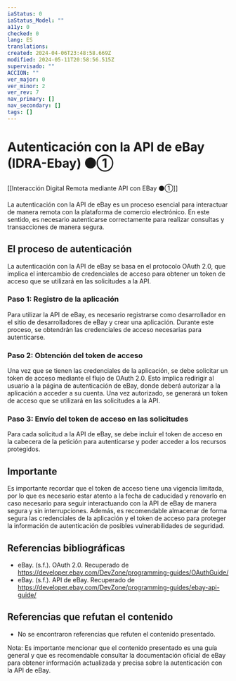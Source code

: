 ```yaml
---
iaStatus: 0
iaStatus_Model: ""
a11y: 0
checked: 0
lang: ES
translations: 
created: 2024-04-06T23:48:58.669Z
modified: 2024-05-11T20:58:56.515Z
supervisado: ""
ACCION: ""
ver_major: 0
ver_minor: 2
ver_rev: 7
nav_primary: []
nav_secondary: []
tags: []
---
```

# Autenticación con la API de eBay (IDRA-Ebay) ⚫①

[[Interacción Digital Remota mediante API con EBay ⚫①]]

La autenticación con la API de eBay es un proceso esencial para interactuar de manera remota con la plataforma de comercio electrónico. En este sentido, es necesario autenticarse correctamente para realizar consultas y transacciones de manera segura.

## El proceso de autenticación

La autenticación con la API de eBay se basa en el protocolo OAuth 2.0, que implica el intercambio de credenciales de acceso para obtener un token de acceso que se utilizará en las solicitudes a la API.

### Paso 1: Registro de la aplicación

Para utilizar la API de eBay, es necesario registrarse como desarrollador en el sitio de desarrolladores de eBay y crear una aplicación. Durante este proceso, se obtendrán las credenciales de acceso necesarias para autenticarse.

### Paso 2: Obtención del token de acceso

Una vez que se tienen las credenciales de la aplicación, se debe solicitar un token de acceso mediante el flujo de OAuth 2.0. Esto implica redirigir al usuario a la página de autenticación de eBay, donde deberá autorizar a la aplicación a acceder a su cuenta. Una vez autorizado, se generará un token de acceso que se utilizará en las solicitudes a la API.

### Paso 3: Envío del token de acceso en las solicitudes

Para cada solicitud a la API de eBay, se debe incluir el token de acceso en la cabecera de la petición para autenticarse y poder acceder a los recursos protegidos.

## Importante

Es importante recordar que el token de acceso tiene una vigencia limitada, por lo que es necesario estar atento a la fecha de caducidad y renovarlo en caso necesario para seguir interactuando con la API de eBay de manera segura y sin interrupciones. Además, es recomendable almacenar de forma segura las credenciales de la aplicación y el token de acceso para proteger la información de autenticación de posibles vulnerabilidades de seguridad.

## Referencias bibliográficas

- eBay. (s.f.). OAuth 2.0. Recuperado de <https://developer.ebay.com/DevZone/programming-guides/OAuthGuide/>
- eBay. (s.f.). API de eBay. Recuperado de <https://developer.ebay.com/DevZone/programming-guides/ebay-api-guide/>

## Referencias que refutan el contenido

- No se encontraron referencias que refuten el contenido presentado.

Nota: Es importante mencionar que el contenido presentado es una guía general y que es recomendable consultar la documentación oficial de eBay para obtener información actualizada y precisa sobre la autenticación con la API de eBay.

